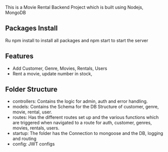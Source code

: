 This is a Movie Rental Backend Project which is built using Nodejs, MongoDB

## Packages Install
Ru npm install to install all packages and npm start to start the server

## Features
- Add Customer, Genre, Movies, Rentals, Users <br/>
- Rent a movie, update number in stock, <br/>

## Folder Structure 
- controllers: Contains the logic for admin, auth and error handling.
- models: Contains the Schema for the DB Structure of customer, genre, movie, rental, user.
- routes: Has the different routes set up and the various functions which are triggered when navigated to a route for auth, customer, genres, movies, rentals, users.
- startup: The folder has the Connection to mongoose and the DB, logging and routing
- config: JWT configs




